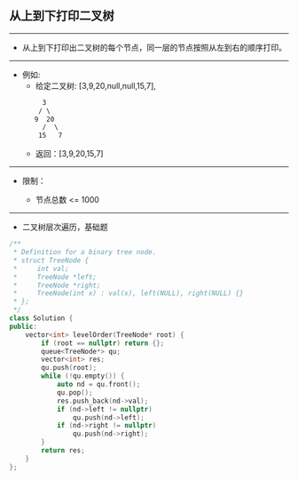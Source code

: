 ## 从上到下打印二叉树

--------------------

- 从上到下打印出二叉树的每个节点，同一层的节点按照从左到右的顺序打印。

--------------------

- 例如:
    - 给定二叉树: [3,9,20,null,null,15,7],
    ```txt
         3
        / \
       9  20
         /  \
        15   7
    ```
    - 返回：[3,9,20,15,7]

--------------------

- 限制：

    - 节点总数 <= 1000

--------------------

- 二叉树层次遍历，基础题

```cpp
/**
 * Definition for a binary tree node.
 * struct TreeNode {
 *     int val;
 *     TreeNode *left;
 *     TreeNode *right;
 *     TreeNode(int x) : val(x), left(NULL), right(NULL) {}
 * };
 */
class Solution {
public:
    vector<int> levelOrder(TreeNode* root) {
        if (root == nullptr) return {};
        queue<TreeNode*> qu;
        vector<int> res;
        qu.push(root);
        while (!qu.empty()) {
            auto nd = qu.front();
            qu.pop();
            res.push_back(nd->val);
            if (nd->left != nullptr)
                qu.push(nd->left);
            if (nd->right != nullptr)
                qu.push(nd->right);
        }
        return res;
    }
};
```